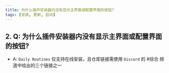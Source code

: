 ```yaml
---
title: 为什么插件安装器内没有显示主界面或配置界面的按钮? 
tags: [安装, 更新, 启动]
---
```


## 2. Q: 为什么插件安装器内没有显示主界面或配置界面的按钮? 
   - A: `Daily Routines` 仅支持在线安装，且仓库链接需使用 `Discord` 的 #综合 频道中给出的三个链接之一